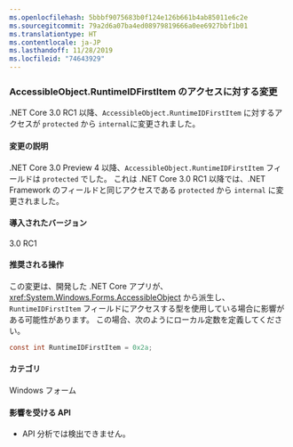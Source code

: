 ```yaml
---
ms.openlocfilehash: 5bbbf9075683b0f124e126b661b4ab85011e6c2e
ms.sourcegitcommit: 79a2d6a07ba4ed08979819666a0ee6927bbf1b01
ms.translationtype: HT
ms.contentlocale: ja-JP
ms.lasthandoff: 11/28/2019
ms.locfileid: "74643929"
---
```

### <a name="change-of-access-for-accessibleobjectruntimeidfirstitem"></a>AccessibleObject.RuntimeIDFirstItem のアクセスに対する変更

.NET Core 3.0 RC1 以降、`AccessibleObject.RuntimeIDFirstItem` に対するアクセスが `protected` から `internal`に変更されました。

#### <a name="change-description"></a>変更の説明

.NET Core 3.0 Preview 4 以降、`AccessibleObject.RuntimeIDFirstItem` フィールドは `protected` でした。 これは .NET Core 3.0 RC1 以降では、.NET Framework のフィールドと同じアクセスである `protected` から `internal` に変更されました。

#### <a name="version-introduced"></a>導入されたバージョン

3.0 RC1

#### <a name="recommended-action"></a>推奨される操作

この変更は、開発した .NET Core アプリが、<xref:System.Windows.Forms.AccessibleObject> から派生し、`RuntimeIDFirstItem` フィールドにアクセスする型を使用している場合に影響がある可能性があります。 この場合、次のようにローカル定数を定義してください。

```csharp
const int RuntimeIDFirstItem = 0x2a;
```

#### <a name="category"></a>カテゴリ

Windows フォーム

#### <a name="affected-apis"></a>影響を受ける API

- API 分析では検出できません。

<!-- 

### Affected APIs

- Not detectable via API analysis.

-->
